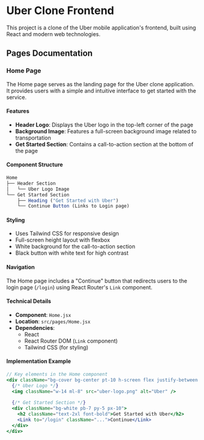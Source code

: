 # Uber Clone Frontend

This project is a clone of the Uber mobile application's frontend, built using React and modern web technologies.

## Pages Documentation

### Home Page

The Home page serves as the landing page for the Uber clone application. It provides users with a simple and intuitive interface to get started with the service.

#### Features

- **Header Logo**: Displays the Uber logo in the top-left corner of the page
- **Background Image**: Features a full-screen background image related to transportation
- **Get Started Section**: Contains a call-to-action section at the bottom of the page

#### Component Structure

```jsx
Home
├── Header Section
│   └── Uber Logo Image
└── Get Started Section
    ├── Heading ("Get Started with Uber")
    └── Continue Button (Links to Login page)
```

#### Styling

- Uses Tailwind CSS for responsive design
- Full-screen height layout with flexbox
- White background for the call-to-action section
- Black button with white text for high contrast

#### Navigation

The Home page includes a "Continue" button that redirects users to the login page (`/login`) using React Router's `Link` component.

#### Technical Details

- **Component**: `Home.jsx`
- **Location**: `src/pages/Home.jsx`
- **Dependencies**:
  - React
  - React Router DOM (`Link` component)
  - Tailwind CSS (for styling)

#### Implementation Example

```jsx
// Key elements in the Home component
<div className="bg-cover bg-center pt-10 h-screen flex justify-between flex-col w-full">
  {/* Uber Logo */}
  <img className="w-14 ml-8" src="uber-logo.png" alt="Uber" />
  
  {/* Get Started Section */}
  <div className="bg-white pb-7 py-5 px-10">
    <h2 className="text-2xl font-bold">Get Started with Uber</h2>
    <Link to="/login" className="...">Continue</Link>
  </div>
</div>
```